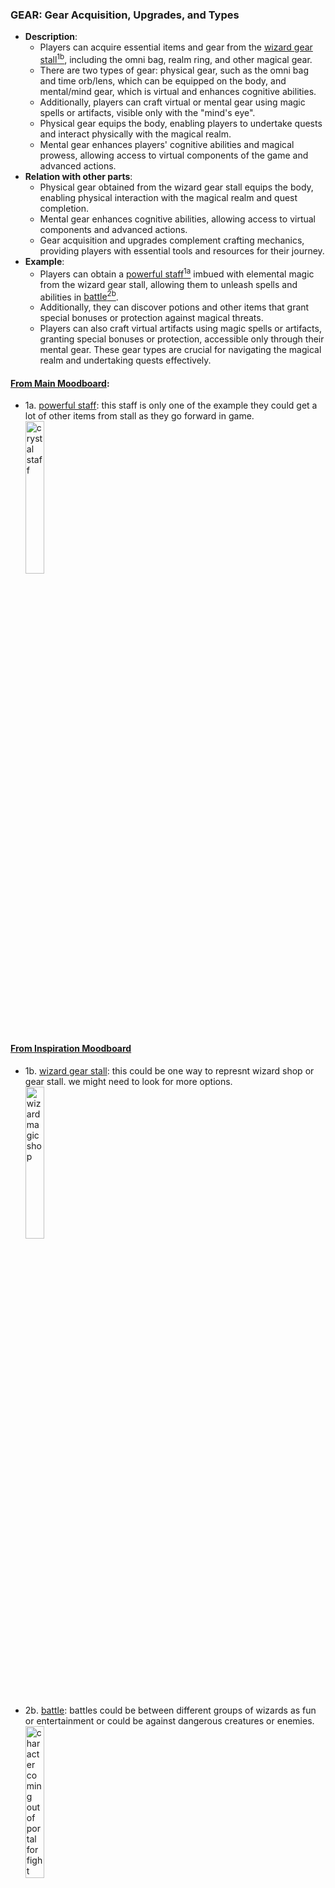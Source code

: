 ### GEAR: Gear Acquisition, Upgrades, and Types

- **Description**: 
  - Players can acquire essential items and gear from the [wizard gear stall<sup>1b</sup>](https://www.pinterest.co.uk/pin/323414817006821390/), including the omni bag, realm ring, and other magical gear. 
  - There are two types of gear: physical gear, such as the omni bag and time orb/lens, which can be equipped on the body, and mental/mind gear, which is virtual and enhances cognitive abilities. 
  - Additionally, players can craft virtual or mental gear using magic spells or artifacts, visible only with the "mind's eye". 
  - Physical gear equips the body, enabling players to undertake quests and interact physically with the magical realm. 
  - Mental gear enhances players' cognitive abilities and magical prowess, allowing access to virtual components of the game and advanced actions.
- **Relation with other parts**: 
  - Physical gear obtained from the wizard gear stall equips the body, enabling physical interaction with the magical realm and quest completion. 
  - Mental gear enhances cognitive abilities, allowing access to virtual components and advanced actions. 
  - Gear acquisition and upgrades complement crafting mechanics, providing players with essential tools and resources for their journey.
- **Example**: 
  - Players can obtain a [powerful staff<sup>1a</sup>](https://www.pinterest.co.uk/pin/539798705352232611/) imbued with elemental magic from the wizard gear stall, allowing them to unleash spells and abilities in [battle<sup>2b</sup>](https://www.pinterest.co.uk/pin/539798705352378604/). 
  - Additionally, they can discover potions and other items that grant special bonuses or protection against magical threats. 
  - Players can also craft virtual artifacts using magic spells or artifacts, granting special bonuses or protection, accessible only through their mental gear. These gear types are crucial for navigating the magical realm and undertaking quests effectively.

#### [From Main Moodboard](https://www.pinterest.com/serapath/wizard-page-next/?invite_code=fff7da246acd46bdaa7f309a11411504&sender=910642124561769093): 
 - 1a. [powerful staff](https://www.pinterest.co.uk/pin/539798705352232611/): this staff is only one of the example they could get a lot of other items from stall as they go forward in game.</br>
[<img width="25%" alt="crystal staff" src="https://i.pinimg.com/564x/59/db/c1/59dbc16a165b96cc44da844e6dcee491.jpg">](https://www.pinterest.co.uk/pin/539798705352232611/)


#### [From Inspiration Moodboard](https://www.pinterest.co.uk/serapath/finalwiz/)
- 1b. [wizard gear stall](https://www.pinterest.co.uk/pin/323414817006821390/): this could be one way to represnt wizard shop or gear stall. we might need to look for more options.</br>
[<img width="25%" alt="wizard magic shop" src="https://i.pinimg.com/564x/2d/36/ed/2d36ed8957c60f337a08af48961ad410.jpg">](https://www.pinterest.co.uk/pin/323414817006821390/)

- 2b. [battle](https://www.pinterest.co.uk/pin/539798705352378604/): battles could be between different groups of wizards as fun or entertainment or could be against dangerous creatures or enemies.</br>
[<img width="25%" alt="character coming out of portal for fight" src="https://i.pinimg.com/564x/70/71/fc/7071fc3515fa53d8d65908eb4d6ddf1d.jpg">](https://www.pinterest.co.uk/pin/539798705352378604/)
